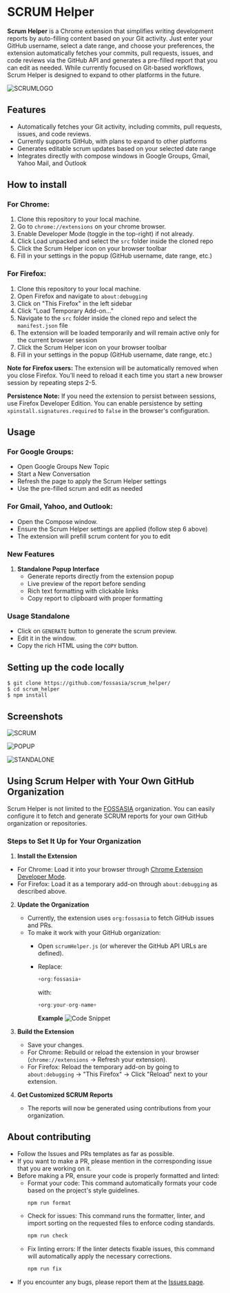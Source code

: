 
# SCRUM Helper

**Scrum Helper** is a Chrome extension that simplifies writing development reports by auto-filling content based on your Git activity. Just enter your GitHub username, select a date range, and choose your preferences, the extension automatically fetches your commits, pull requests, issues, and code reviews via the GitHub API and generates a pre-filled report that you can edit as needed. While currently focused on Git-based workflows, Scrum Helper is designed to expand to other platforms in the future.

![SCRUMLOGO](docs/images/scrumhelper-png.png)

## Features

- Automatically fetches your Git activity, including commits, pull requests, issues, and code reviews.
- Currently supports GitHub, with plans to expand to other platforms
- Generates editable scrum updates based on your selected date range
- Integrates directly with compose windows in Google Groups, Gmail, Yahoo Mail, and Outlook

## How to install

### For Chrome:

1. Clone this repository to your local machine.
2. Go to `chrome://extensions` on your chrome browser.
3. Enable Developer Mode (toggle in the top-right) if not already.
4. Click Load unpacked and select the `src` folder inside the cloned repo
5. Click the Scrum Helper icon on your browser toolbar
6. Fill in your settings in the popup (GitHub username, date range, etc.)

### For Firefox:

1. Clone this repository to your local machine.
2. Open Firefox and navigate to `about:debugging`
3. Click on "This Firefox" in the left sidebar
4. Click "Load Temporary Add-on..."
5. Navigate to the `src` folder inside the cloned repo and select the `manifest.json` file
6. The extension will be loaded temporarily and will remain active only for the current browser session
7. Click the Scrum Helper icon on your browser toolbar
8. Fill in your settings in the popup (GitHub username, date range, etc.)

**Note for Firefox users:** The extension will be automatically removed when you close Firefox. You'll need to reload it each time you start a new browser session by repeating steps 2-5.

**Persistence Note:** If you need the extension to persist between sessions, use Firefox Developer Edition. You can enable persistence by setting `xpinstall.signatures.required` to `false` in the browser's configuration.

## Usage

### For Google Groups:

- Open Google Groups New Topic
- Start a New Conversation
- Refresh the page to apply the Scrum Helper settings
- Use the pre-filled scrum and edit as needed

### For Gmail, Yahoo, and Outlook:

- Open the Compose window.
- Ensure the Scrum Helper settings are applied (follow step 6 above)
- The extension will prefill scrum content for you to edit

### New Features

1. **Standalone Popup Interface**
   - Generate reports directly from the extension popup
   - Live preview of the report before sending
   - Rich text formatting with clickable links
   - Copy report to clipboard with proper formatting

### Usage Standalone
- Click on `GENERATE` button to generate the scrum preview.
- Edit it in the window.
- Copy the rich HTML using the `COPY` button.

## Setting up the code locally

```
$ git clone https://github.com/fossasia/scrum_helper/
$ cd scrum_helper
$ npm install
```

## Screenshots

![SCRUM](docs/images/scrum.png)

![POPUP](docs/images/popup.png)

![STANDALONE](docs/images/standalone.png)

## Using Scrum Helper with Your Own GitHub Organization

Scrum Helper is not limited to the [FOSSASIA](https://github.com/fossasia) organization. You can easily configure it to fetch and generate SCRUM reports for your own GitHub organization or repositories.

### Steps to Set It Up for Your Organization

1. **Install the Extension**

* For Chrome: Load it into your browser through [Chrome Extension Developer Mode](https://developer.chrome.com/docs/extensions/mv3/getstarted/).
* For Firefox: Load it as a temporary add-on through `about:debugging` as described above.

2. **Update the Organization**
   * Currently, the extension uses `org:fossasia` to fetch GitHub issues and PRs.
   * To make it work with your GitHub organization:
     * Open `scrumHelper.js` (or wherever the GitHub API URLs are defined).
     * Replace:

       ```js
       +org:fossasia+
       ```

       with:

       ```js
       +org:your-org-name+
       ```

       **Example**
       ![Code Snippet ](<Screenshot 2025-05-30 205822.png>)

3. **Build the Extension**
   * Save your changes.
   * For Chrome: Rebuild or reload the extension in your browser (`chrome://extensions` → Refresh your extension).
   * For Firefox: Reload the temporary add-on by going to `about:debugging` → "This Firefox" → Click "Reload" next to your extension.
4. **Get Customized SCRUM Reports**
   - The reports will now be generated using contributions from your organization.


## About contributing

- Follow the Issues and PRs templates as far as possible.
- If you want to make a PR, please mention in the corresponding issue that you are working on it.
- Before making a PR, ensure your code is properly formatted and linted:
  - Format your code: This command automatically formats your code based on the project's style guidelines.
    ```sh
    npm run format
    ```
  - Check for issues: This command runs the formatter, linter, and import sorting on the requested files to enforce coding standards.
    ```sh
    npm run check
    ```
  - Fix linting errors: If the linter detects fixable issues, this command will automatically apply the necessary corrections.
    ```sh
    npm run fix
    ```
- If you encounter any bugs, please report them at the [Issues page](https://github.com/fossasia/scrum_helper/issues).
